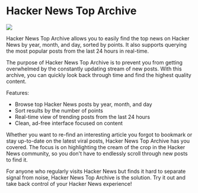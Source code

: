 # Hacker News Top Archive

![](./top-archived-preview.avif)

Hacker News Top Archive allows you to easily find the top news on Hacker News by year, month, and day, sorted by points. It also supports querying the most popular posts from the last 24 hours in real-time.

The purpose of Hacker News Top Archive is to prevent you from getting overwhelmed by the constantly updating stream of new posts. With this archive, you can quickly look back through time and find the highest quality content.

Features:

- Browse top Hacker News posts by year, month, and day
- Sort results by the number of points
- Real-time view of trending posts from the last 24 hours
- Clean, ad-free interface focused on content

Whether you want to re-find an interesting article you forgot to bookmark or stay up-to-date on the latest viral posts, Hacker News Top Archive has you covered. The focus is on highlighting the cream of the crop in the Hacker News community, so you don't have to endlessly scroll through new posts to find it.

For anyone who regularly visits Hacker News but finds it hard to separate signal from noise, Hacker News Top Archive is the solution. Try it out and take back control of your Hacker News experience!

